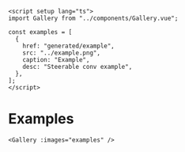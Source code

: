 ```@raw html
<script setup lang="ts">
import Gallery from "../components/Gallery.vue";

const examples = [
  {
    href: "generated/example",
    src: "../example.png",
    caption: "Example",
    desc: "Steerable conv example",
  },
];
</script>
```

# Examples

```@raw html
<Gallery :images="examples" />
```
